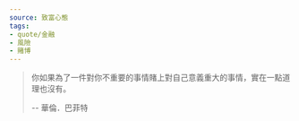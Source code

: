 ```yaml
---
source: 致富心態
tags:
- quote/金融
- 風險
- 賭博
---
```

> 你如果為了一件對你不重要的事情賭上對自己意義重大的事情，實在一點道理也沒有。
> 
> \-- 華倫．巴菲特